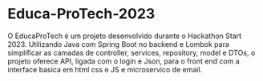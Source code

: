 # Educa-ProTech-2023
O EducaProTech é um projeto desenvolvido durante o Hackathon Start 2023. Utilizando Java com Spring Boot no backend e Lombok para simplificar as camadas de controller, services, repository, model e DTOs, o projeto oferece API, ligada com o login e Json, para o front end com a interface basica em html css e JS e microservico de email.
